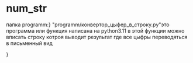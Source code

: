 # num_str
папка programm:}
  "programm/конвертор_цыфер_в_строку.py"это программа или функция написана на python3.11 в этой функции можно вписать строку котроя выводит результат где все цыфры переводяться в письменный вид

}
